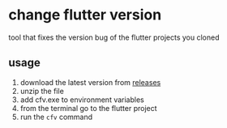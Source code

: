 # change flutter version

tool that fixes the version bug of the flutter projects you cloned

## usage

1. download the latest version from [releases](https://github.com/emresvd/change_flutter_version/releases/tag/v1.0)
2. unzip the file
3. add cfv.exe to environment variables
4. from the terminal go to the flutter project
5. run the `cfv` command